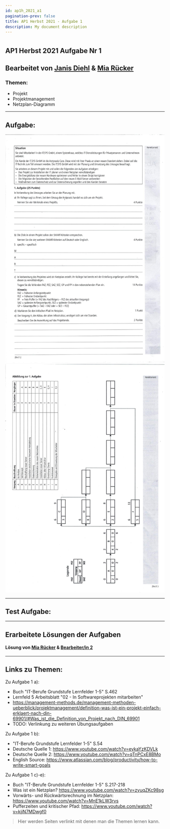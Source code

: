 ```yaml
---
id: ap1h_2021_a1
pagination-prev: false
title: AP1 Herbst 2021 - Aufgabe 1
description: My document description
---
```

#
## AP1 Herbst 2021 Aufgabe Nr 1

## Bearbeitet von [Janis Diehl](../../../user/Auszubildende%20Holldack/diehl.md)  & [Mia Rücker](../../../user/Auszubildende%20Michel/ruecker.md)

### Themen:
- Projekt
- Projektmanagement
- Netzplan-Diagramm

---

## Aufgabe:

![Aufgabe 1)](/img/AP1/2021/ap1h_2021/AP1h_2021_a1.jpg)  
![Aufgabe 1 Zusatz)](/img/AP1/2021/ap1h_2021/AP1h_2021_a1_extra.jpg)

----

## Test Aufgabe:



----

## Erarbeitete Lösungen der Aufgaben

#### Lösung von [Mia Rücker](solution/ap1h_2021_a1_solution_ruecker.md)  & [Bearbeiter/in 2](solution/solution_name.md)

----

## Links zu Themen:

Zu Aufgabe 1 a):
  * Buch "IT-Berufe Grundstufe Lernfelder 1-5" S.462
  * Lernfeld 5 Arbeitsblatt "02 - In Softwareprojekten mitarbeiten"
  * https://management-methods.de/management-methoden-ueberblick/projektmanagement/definition-was-ist-ein-projekt-einfach-erklaert-nach-din-69901/#Was_ist_die_Definition_von_Projekt_nach_DIN_69901
  * TODO: Verlinkung zu weiteren Übungsaufgaben


Zu Aufgabe 1 b):
  * "IT-Berufe Grundstufe Lernfelder 1-5" S.54
  * Deutsche Quelle 1: https://www.youtube.com/watch?v=eykaYzKDVLk
  * Deutsche Quelle 2: https://www.youtube.com/watch?v=qTnPCxE8BMo
  * English Source: https://www.atlassian.com/blog/productivity/how-to-write-smart-goals

Zu Aufgabe 1 c)-e):
  * Buch "IT-Berufe Grundstufe Lernfelder 1-5" S.217-218
  * Was ist ein Netzplan? https://www.youtube.com/watch?v=zyuqZKc98sg
  * Vorwärts- und Rückwärtsrechnung im Netzplan: https://www.youtube.com/watch?v=MnE1kLW3rvs
  * Pufferzeiten und kritischer Pfad: https://www.youtube.com/watch?v=kjjN7MDwgf0

> Hier werden Seiten verlinkt mit denen man die Themen lernen kann.
